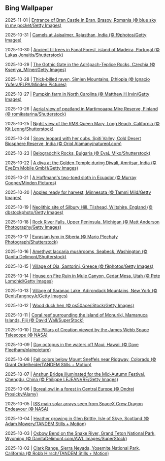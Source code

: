 ## Bing Wallpaper
2025-11-01 | [Entrance of Bran Castle in Bran, Brașov, Romania (© blue sky in my pocket/Getty Images)](./wallpaper/2025-11-01.jpg) 

2025-10-31 | [Camels at Jaisalmer, Rajasthan, India (© f9photos/Getty Images)](./wallpaper/2025-10-31.jpg) 

2025-10-30 | [Ancient til trees in Fanal Forest, island of Madeira, Portugal (© Lukas Jonaitis/Shutterstock)](./wallpaper/2025-10-30.jpg) 

2025-10-29 | [The Gothic Gate in the Adršpach-Teplice Rocks, Czechia (© Kseniya_Milner/Getty Images)](./wallpaper/2025-10-29.jpg) 

2025-10-28 | [Thick-billed raven, Simien Mountains, Ethiopia (© Ignacio Yufera/FLPA/Minden Pictures)](./wallpaper/2025-10-28.jpg) 

2025-10-27 | [Pumpkin farm in North Carolina (© Matthew H Irvin/Getty Images)](./wallpaper/2025-10-27.jpg) 

2025-10-26 | [Aerial view of peatland in Martimoaapa Mire Reserve, Finland (© romikatarina/Shutterstock)](./wallpaper/2025-10-26.jpg) 

2025-10-25 | [Night view of the RMS Queen Mary, Long Beach, California (© Kit Leong/Shutterstock)](./wallpaper/2025-10-25.jpg) 

2025-10-24 | [Snow leopard with her cubs, Spiti Valley, Cold Desert Biosphere Reserve, India (© Oriol Alamany/naturepl.com)](./wallpaper/2025-10-24.jpg) 

2025-10-23 | [Belogradchik Rocks, Bulgaria (© EvaL Miko/Shutterstock)](./wallpaper/2025-10-23.jpg) 

2025-10-22 | [A diya at the Golden Temple during Diwali, Amritsar, India (© EyeEm Mobile GmbH/Getty Images)](./wallpaper/2025-10-22.jpg) 

2025-10-21 | [A Hoffmann's two-toed sloth in Ecuador (© Murray Cooper/Minden Pictures)](./wallpaper/2025-10-21.jpg) 

2025-10-20 | [Apples ready for harvest, Minnesota (© Tammi Mild/Getty Images)](./wallpaper/2025-10-20.jpg) 

2025-10-19 | [Neolithic site of Silbury Hill, Tilshead, Wiltshire, England (© dbstockphoto/Getty Images)](./wallpaper/2025-10-19.jpg) 

2025-10-18 | [Rock River Falls, Upper Peninsula, Michigan (© Matt Anderson Photography/Getty Images)](./wallpaper/2025-10-18.jpg) 

2025-10-17 | [Eurasian lynx in Siberia (© Mario Plechaty Photograph/Shutterstock)](./wallpaper/2025-10-17.jpg) 

2025-10-16 | [Amethyst laccaria mushrooms, Seabeck, Washington (© Danita Delimont/Shutterstock)](./wallpaper/2025-10-16.jpg) 

2025-10-15 | [Village of Oia, Santorini, Greece (© f9photos/Getty Images)](./wallpaper/2025-10-15.jpg) 

2025-10-14 | [House on Fire Ruin in Mule Canyon, Cedar Mesa, Utah (© Pete Lomchid/Getty Images)](./wallpaper/2025-10-14.jpg) 

2025-10-13 | [Village of Saranac Lake, Adirondack Mountains, New York (© DenisTangneyJr/Getty Images)](./wallpaper/2025-10-13.jpg) 

2025-10-12 | [Wood duck hen (© ps50ace/iStock/Getty Images)](./wallpaper/2025-10-12.jpg) 

2025-10-11 | [Coral reef surrounding the island of Monuriki, Mamanuca Islands, Fiji (© David Wall/SuperStock)](./wallpaper/2025-10-11.jpg) 

2025-10-10 | [The Pillars of Creation viewed by the James Webb Space Telescope (© NASA)](./wallpaper/2025-10-10.jpg) 

2025-10-09 | [Day octopus in the waters off Maui, Hawaii (© Dave Fleetham/plainpicture)](./wallpaper/2025-10-09.jpg) 

2025-10-08 | [Fall colors below Mount Sneffels near Ridgway, Colorado (© Grant Ordelheide/TANDEM Stills + Motion)](./wallpaper/2025-10-08.jpg) 

2025-10-07 | [Anshun Bridge illuminated for the Mid-Autumn Festival, Chengdu, China (© Philippe LEJEANVRE/Getty Images)](./wallpaper/2025-10-07.jpg) 

2025-10-06 | [Boreal owl in a forest in Central Europe (© Ondrej Prosicky/Alamy)](./wallpaper/2025-10-06.jpg) 

2025-10-05 | [ISS main solar arrays seen from SpaceX Crew Dragon Endeavour (© NASA)](./wallpaper/2025-10-05.jpg) 

2025-10-04 | [Heather growing in Glen Brittle, Isle of Skye, Scotland (© Adam Mowery/TANDEM Stills + Motion)](./wallpaper/2025-10-04.jpg) 

2025-10-03 | [Oxbow Bend on the Snake River, Grand Teton National Park, Wyoming (© DanitaDelimont.com/AWL Images/SuperStock)](./wallpaper/2025-10-03.jpg) 

2025-10-02 | [Clark Range, Sierra Nevada, Yosemite National Park, California (© Robb Hirsch/TANDEM Stills + Motion)](./wallpaper/2025-10-02.jpg) 

